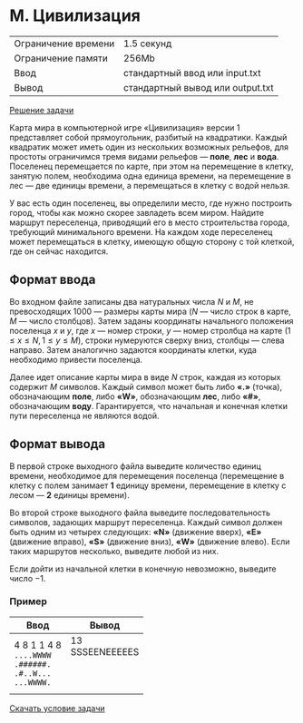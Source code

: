 # M. Цивилизация

<table>
    <tr>
        <td>Ограничение времени</td>
        <td>1.5 секунд</td>
    </tr>
    <tr>
        <td>Ограничение памяти</td>
        <td>256Mb</td>
    </tr>
    <tr>
        <td>Ввод</td>
        <td>стандартный ввод или input.txt</td>
    </tr>
    <tr>
        <td>Вывод</td>
        <td>стандартный вывод или output.txt</td>
    </tr>
</table>

[Решение задачи](./solution.cpp)

Карта мира в компьютерной игре «Цивилизация» версии $1$ представляет собой прямоугольник, разбитый на квадратики. Каждый квадратик может иметь один из нескольких возможных рельефов, для простоты ограничимся тремя видами рельефов  — **поле**, **лес** и **вода**. Поселенец перемещается по карте, при этом на перемещение в клетку, занятую полем, необходима одна единица времени, на перемещение в лес  — две единицы времени, а перемещаться в клетку с водой нельзя.

У вас есть один поселенец, вы определили место, где нужно построить город, чтобы как можно скорее завладеть всем миром. Найдите маршрут переселенца, приводящий его в место строительства города, требующий минимального времени. На каждом ходе переселенец может перемещаться в клетку, имеющую общую сторону с той клеткой, где он сейчас находится.

## Формат ввода

Во входном файле записаны два натуральных числа $N$ и $M$, не превосходящих $1000$  — размеры карты мира ($N$  — число строк в карте, $M$  — число столбцов). Затем заданы координаты начального положения поселенца $x$ и $y$, где $x$  — номер строки, $y$  — номер стролбца на карте $(1 \leq x \leq N, 1 \leq y \leq M)$, строки нумеруются сверху вниз, столбцы  — слева направо. Затем аналогично задаются координаты клетки, куда необходимо привести поселенца.

Далее идет описание карты мира в виде $N$ строк, каждая из которых содержит $M$ символов. Каждый символ может быть либо **«.»** (точка), обозначающим **поле**, либо **«W»**, обозначающим **лес**, либо **«#»**, обозначающим **воду**. Гарантируется, что начальная и конечная клетки пути переселенца не являются водой.

## Формат вывода

В первой строке выходного файла выведите количество единиц времени, необходимое для перемещения поселенца (перемещение в клетку с полем занимает **1** единицу времени, перемещение в клетку с лесом  — **2** единицы времени).

Во второй строке выходного файла выведите последовательность символов, задающих маршрут переселенца. Каждый символ должен быть одним из четырех следующих: **«N»** (движение вверх), **«E»** (движение вправо), **«S»** (движение вниз), **«W»** (движение влево). Если таких маршрутов несколько, выведите любой из них.

Если дойти из начальной клетки в конечную невозможно, выведите число $-1$.


### Пример

| Ввод | Вывод |
| -- | -- |
| 4 8 1 1 4 8<br>`....WWWW`<br>`.######.`<br>`.#..W...`<br>`...WWWW.` | 13<br>SSSEENEEEEES<br><br><br><br> |


[Скачать условие задачи](https://contest.yandex.ru/contest/35179/download/M/)
